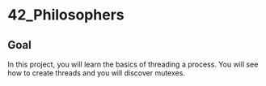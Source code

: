 # 42_Philosophers

## Goal

In this project, you will learn the basics of threading a process. You will see how to create threads and you will discover mutexes.
